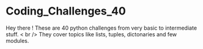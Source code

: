 # Coding_Challenges_40

Hey there !
These are 40 python challenges from very basic to intermediate stuff.
< br />
They cover topics like lists, tuples, dictonaries and few modules. 
